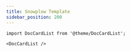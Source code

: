 ```yaml
---
title: Snowplow Template
sidebar_position: 200
---
```



```mdx-code-block
import DocCardList from '@theme/DocCardList';

<DocCardList />
```
